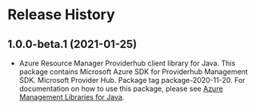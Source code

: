 # Release History

## 1.0.0-beta.1 (2021-01-25)

- Azure Resource Manager Providerhub client library for Java. This package contains Microsoft Azure SDK for Providerhub Management SDK. Microsoft Provider Hub. Package tag package-2020-11-20. For documentation on how to use this package, please see [Azure Management Libraries for Java](https://aka.ms/azsdk/java/mgmt).
